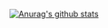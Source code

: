 [![Anurag's github stats](https://github-readme-stats.vercel.app/api?username=hkhk8989&show_icons=true&theme=dark)](https://github.com/anuraghazra/github-readme-stats)
